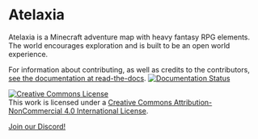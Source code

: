 # Atelaxia
Atelaxia is a Minecraft adventure map with heavy fantasy RPG elements. The world encourages exploration and is built to be an open world experience.

For information about contributing, as well as credits to the contributors, [see the documentation at read-the-docs](https://atelaxia.readthedocs.io/en/latest/). [![Documentation Status](https://readthedocs.org/projects/atelaxia/badge/?version=latest)](https://atelaxia.readthedocs.io/en/latest/?badge=latest)

<a rel="license" href="http://creativecommons.org/licenses/by-nc/4.0/"><img alt="Creative Commons License" style="border-width:0" src="https://i.creativecommons.org/l/by-nc/4.0/88x31.png" /></a><br />This work is licensed under a <a rel="license" href="http://creativecommons.org/licenses/by-nc/4.0/">Creative Commons Attribution-NonCommercial 4.0 International License</a>.

[Join our Discord!](https://discord.gg/ppQCvhuJGE) <a href="https://discord.gg/ppQCvhuJGE"><img src="https://assets-global.website-files.com/6257adef93867e50d84d30e2/636e0b5061df29d55a92d945_full_logo_blurple_RGB.svg" height=12></img></a>
